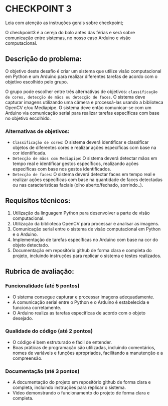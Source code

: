 # CHECKPOINT 3

Leia com atenção as instruções gerais sobre checkpoint;

O checkpoint3 é a cereja do bolo antes das férias e será sobre comunicação entre sistemas, no nosso caso Arduino e visão computacional.


## Descrição do problema:

O objetivo deste desafio é criar um sistema que utilize visão computacional em Python e um Arduino para realizar diferentes tarefas de acordo com o objetivo escolhido pelo grupo.

O grupo pode escolher entre três alternativas de objetivos: ``classificação de cores, detecção de mãos ou detecção de faces``. O sistema deve capturar imagens utilizando uma câmera e processá-las usando a biblioteca OpenCV e/ou Mediapipe. O sistema deve então comunicar-se com um Arduino via comunicação serial para realizar tarefas específicas com base no objetivo escolhido.

### Alternativas de objetivos:

- ``Classificação de cores``: O sistema deverá identificar e classificar objetos de diferentes cores e realizar ações específicas com base na cor identificada.
- ``Detecção de mãos com Mediapipe``: O sistema deverá detectar mãos em tempo real e identificar gestos específicos, realizando ações específicas com base nos gestos identificados.
- ``Detecção de faces``: O sistema deverá detectar faces em tempo real e realizar ações específicas com base na quantidade de faces detectadas ou nas características faciais (olho aberto/fechado, sorrindo..).

## Requisitos técnicos:

1. Utilização da linguagem Python para desenvolver a parte de visão computacional.
2. Utilização da biblioteca OpenCV para processar e analisar as imagens.
3. Comunicação serial entre o sistema de visão computacional em Python e o Arduino.
4. Implementação de tarefas específicas no Arduino com base na cor do objeto detectado.
5. Documentação em repositório github de forma clara e completa do projeto, incluindo instruções para replicar o sistema e testes realizados.

## Rubrica de avaliação:

### Funcionalidade (até 5 pontos)

- O sistema consegue capturar e processar imagens adequadamente.
- A comunicação serial entre o Python e o Arduino é estabelecida e funciona corretamente.
- O Arduino realiza as tarefas específicas de acordo com o objeto desejado.

### Qualidade do código (até 2 pontos)

- O código é bem estruturado e fácil de entender.
- Boas práticas de programação são utilizadas, incluindo comentários, nomes de variáveis e funções apropriados, facilitando a manutenção e a compreensão.


### Documentação (até 3 pontos)

- A documentação do projeto em repositório github de forma clara e completa, incluindo instruções para replicar o sistema.
- Video demonstrando o funcionamento do projeto de forma clara e completa.

